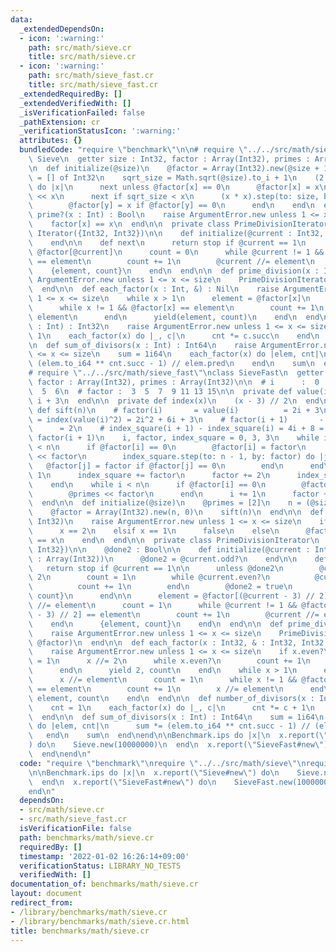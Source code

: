 ```yaml
---
data:
  _extendedDependsOn:
  - icon: ':warning:'
    path: src/math/sieve.cr
    title: src/math/sieve.cr
  - icon: ':warning:'
    path: src/math/sieve_fast.cr
    title: src/math/sieve_fast.cr
  _extendedRequiredBy: []
  _extendedVerifiedWith: []
  _isVerificationFailed: false
  _pathExtension: cr
  _verificationStatusIcon: ':warning:'
  attributes: {}
  bundledCode: "require \"benchmark\"\n\n# require \"../../src/math/sieve\"\nclass\
    \ Sieve\n  getter size : Int32, factor : Array(Int32), primes : Array(Int32)\n\
    \n  def initialize(@size)\n    @factor = Array(Int32).new(@size + 1, 0)\n    @primes\
    \ = [] of Int32\n    sqrt_size = Math.sqrt(@size).to_i + 1\n    (2..size).each\
    \ do |x|\n      next unless @factor[x] == 0\n      @factor[x] = x\n      @primes\
    \ << x\n      next if sqrt_size < x\n      (x * x).step(to: size, by: x) do |y|\n\
    \        @factor[y] = x if @factor[y] == 0\n      end\n    end\n  end\n\n  def\
    \ prime?(x : Int) : Bool\n    raise ArgumentError.new unless 1 <= x <= size\n\
    \    factor[x] == x\n  end\n\n  private class PrimeDivisionIterator\n    include\
    \ Iterator({Int32, Int32})\n\n    def initialize(@current : Int32, @factor : Array(Int32))\n\
    \    end\n\n    def next\n      return stop if @current == 1\n      element =\
    \ @factor[@current]\n      count = 0\n      while @current != 1 && @factor[@current]\
    \ == element\n        count += 1\n        @current //= element\n      end\n  \
    \    {element, count}\n    end\n  end\n\n  def prime_division(x : Int)\n    raise\
    \ ArgumentError.new unless 1 <= x <= size\n    PrimeDivisionIterator.new(x, factor)\n\
    \  end\n\n  def each_factor(x : Int, &) : Nil\n    raise ArgumentError.new unless\
    \ 1 <= x <= size\n    while x > 1\n      element = @factor[x]\n      count = 0\n\
    \      while x != 1 && @factor[x] == element\n        count += 1\n        x //=\
    \ element\n      end\n      yield(element, count)\n    end\n  end\n\n  def number_of_divisors(x\
    \ : Int) : Int32\n    raise ArgumentError.new unless 1 <= x <= size\n    cnt =\
    \ 1\n    each_factor(x) do |_, c|\n      cnt *= c.succ\n    end\n    cnt\n  end\n\
    \n  def sum_of_divisors(x : Int) : Int64\n    raise ArgumentError.new unless 1\
    \ <= x <= size\n    sum = 1i64\n    each_factor(x) do |elem, cnt|\n      sum *=\
    \ (elem.to_i64 ** cnt.succ - 1) // elem.pred\n    end\n    sum\n  end\nend\n\n\
    # require \"../../src/math/sieve_fast\"\nclass SieveFast\n  getter size : Int32,\
    \ factor : Array(Int32), primes : Array(Int32)\n\n  # i      :  0  1  2  3  4\
    \  5  6\n  # factor :  3  5  7  9 11 13 15\n\n  private def value(i)\n    2 *\
    \ i + 3\n  end\n\n  private def index(x)\n    (x - 3) // 2\n  end\n\n  private\
    \ def sift(n)\n    # factor(i)       = value(i)          = 2i + 3\n    # index_square(i)\
    \ = index(value(i)^2) = 2i^2 + 6i + 3\n    # factor(i + 1)       - factor(i) \
    \      = 2\n    # index_square(i + 1) - index_square(i) = 4i + 8 = factor(i) +\
    \ factor(i + 1)\n    i, factor, index_square = 0, 3, 3\n    while index_square\
    \ < n\n      if @factor[i] == 0\n        @factor[i] = factor\n        @primes\
    \ << factor\n        index_square.step(to: n - 1, by: factor) do |j|\n       \
    \   @factor[j] = factor if @factor[j] == 0\n        end\n      end\n      i +=\
    \ 1\n      index_square += factor\n      factor += 2\n      index_square += factor\n\
    \    end\n    while i < n\n      if @factor[i] == 0\n        @factor[i] = factor\n\
    \        @primes << factor\n      end\n      i += 1\n      factor += 2\n    end\n\
    \  end\n\n  def initialize(@size)\n    @primes = [2]\n    n = (@size - 1) // 2\n\
    \    @factor = Array(Int32).new(n, 0)\n    sift(n)\n  end\n\n  def prime?(x :\
    \ Int32)\n    raise ArgumentError.new unless 1 <= x <= size\n    if x.even?\n\
    \      x == 2\n    elsif x == 1\n      false\n    else\n      @factor[index(x)]\
    \ == x\n    end\n  end\n\n  private class PrimeDivisionIterator\n    include Iterator({Int32,\
    \ Int32})\n\n    @done2 : Bool\n\n    def initialize(@current : Int32, @factor\
    \ : Array(Int32))\n      @done2 = @current.odd?\n    end\n\n    def next\n   \
    \   return stop if @current == 1\n\n      unless @done2\n        @current //=\
    \ 2\n        count = 1\n        while @current.even?\n          @current //= 2\n\
    \          count += 1\n        end\n        @done2 = true\n        return {2,\
    \ count}\n      end\n\n      element = @factor[(@current - 3) // 2]\n      @current\
    \ //= element\n      count = 1\n      while @current != 1 && @factor[(@current\
    \ - 3) // 2] == element\n        count += 1\n        @current //= element\n  \
    \    end\n      {element, count}\n    end\n  end\n\n  def prime_division(x : Int32)\n\
    \    raise ArgumentError.new unless 1 <= x <= size\n    PrimeDivisionIterator.new(x,\
    \ @factor)\n  end\n\n  def each_factor(x : Int32, & : Int32, Int32 ->) : Nil\n\
    \    raise ArgumentError.new unless 1 <= x <= size\n    if x.even?\n      count\
    \ = 1\n      x //= 2\n      while x.even?\n        count += 1\n        x //= 2\n\
    \      end\n      yield 2, count\n    end\n    while x > 1\n      element = @factor[index(x)]\n\
    \      x //= element\n      count = 1\n      while x != 1 && @factor[index(x)]\
    \ == element\n        count += 1\n        x //= element\n      end\n      yield\
    \ element, count\n    end\n  end\n\n  def number_of_divisors(x : Int) : Int32\n\
    \    cnt = 1\n    each_factor(x) do |_, c|\n      cnt *= c + 1\n    end\n    cnt\n\
    \  end\n\n  def sum_of_divisors(x : Int) : Int64\n    sum = 1i64\n    each_factor(x)\
    \ do |elem, cnt|\n      sum *= (elem.to_i64 ** cnt.succ - 1) // (elem - 1)\n \
    \   end\n    sum\n  end\nend\n\nBenchmark.ips do |x|\n  x.report(\"Sieve#new\"\
    ) do\n    Sieve.new(10000000)\n  end\n  x.report(\"SieveFast#new\") do\n    SieveFast.new(10000000)\n\
    \  end\nend\n"
  code: "require \"benchmark\"\nrequire \"../../src/math/sieve\"\nrequire \"../../src/math/sieve_fast\"\
    \n\nBenchmark.ips do |x|\n  x.report(\"Sieve#new\") do\n    Sieve.new(10000000)\n\
    \  end\n  x.report(\"SieveFast#new\") do\n    SieveFast.new(10000000)\n  end\n\
    end\n"
  dependsOn:
  - src/math/sieve.cr
  - src/math/sieve_fast.cr
  isVerificationFile: false
  path: benchmarks/math/sieve.cr
  requiredBy: []
  timestamp: '2022-01-02 16:26:14+09:00'
  verificationStatus: LIBRARY_NO_TESTS
  verifiedWith: []
documentation_of: benchmarks/math/sieve.cr
layout: document
redirect_from:
- /library/benchmarks/math/sieve.cr
- /library/benchmarks/math/sieve.cr.html
title: benchmarks/math/sieve.cr
---
```

